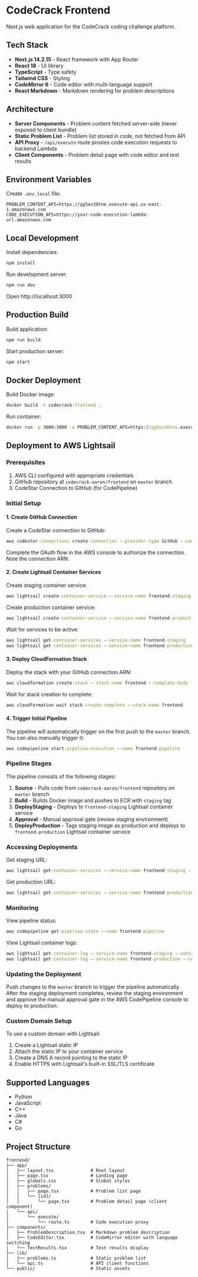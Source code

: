 # CodeCrack Frontend

Next.js web application for the CodeCrack coding challenge platform.

## Tech Stack

- **Next.js 14.2.15** - React framework with App Router
- **React 18** - UI library
- **TypeScript** - Type safety
- **Tailwind CSS** - Styling
- **CodeMirror 6** - Code editor with multi-language support
- **React Markdown** - Markdown rendering for problem descriptions

## Architecture

- **Server Components** - Problem content fetched server-side (never exposed to client bundle)
- **Static Problem List** - Problem list stored in code, not fetched from API
- **API Proxy** - `/api/execute` route proxies code execution requests to backend Lambda
- **Client Components** - Problem detail page with code editor and test results

## Environment Variables

Create `.env.local` file:

```
PROBLEM_CONTENT_API=https://gg5ex36tne.execute-api.us-east-1.amazonaws.com
CODE_EXECUTION_API=https://your-code-execution-lambda-url.amazonaws.com
```

## Local Development

Install dependencies:
```cmd
npm install
```

Run development server:
```cmd
npm run dev
```

Open http://localhost:3000

## Production Build

Build application:
```cmd
npm run build
```

Start production server:
```cmd
npm start
```

## Docker Deployment

Build Docker image:
```cmd
docker build -t codecrack-frontend .
```

Run container:
```cmd
docker run -p 3000:3000 -e PROBLEM_CONTENT_API=https://gg5ex36tne.execute-api.us-east-1.amazonaws.com -e CODE_EXECUTION_API=https://your-code-execution-lambda-url.amazonaws.com codecrack-frontend
```

## Deployment to AWS Lightsail

### Prerequisites

1. AWS CLI configured with appropriate credentials
2. GitHub repository at `codecrack-aaron/frontend` on `master` branch
3. CodeStar Connection to GitHub (for CodePipeline)

### Initial Setup

#### 1. Create GitHub Connection

Create a CodeStar connection to GitHub:

```cmd
aws codestar-connections create-connection --provider-type GitHub --connection-name frontend-github
```

Complete the OAuth flow in the AWS console to authorize the connection. Note the connection ARN.

#### 2. Create Lightsail Container Services

Create staging container service:

```cmd
aws lightsail create-container-service --service-name frontend-staging --power small --scale 1
```

Create production container service:

```cmd
aws lightsail create-container-service --service-name frontend-production --power small --scale 1
```

Wait for services to be active:

```cmd
aws lightsail get-container-services --service-name frontend-staging
aws lightsail get-container-services --service-name frontend-production
```

#### 3. Deploy CloudFormation Stack

Deploy the stack with your GitHub connection ARN:

```cmd
aws cloudformation create-stack --stack-name frontend --template-body file://stack.yaml --parameters ParameterKey=GitHubConnectionArn,ParameterValue=arn:aws:codeconnections:us-east-1:864899848735:connection/8086ee1a-9896-43cc-9ce0-e638fa4cc6f9 --capabilities CAPABILITY_NAMED_IAM
```

Wait for stack creation to complete:

```cmd
aws cloudformation wait stack-create-complete --stack-name frontend
```

#### 4. Trigger Initial Pipeline

The pipeline will automatically trigger on the first push to the `master` branch. You can also manually trigger it:

```cmd
aws codepipeline start-pipeline-execution --name frontend-pipeline
```

### Pipeline Stages

The pipeline consists of the following stages:

1. **Source** - Pulls code from `codecrack-aaron/frontend` repository on `master` branch
2. **Build** - Builds Docker image and pushes to ECR with `staging` tag
3. **DeployStaging** - Deploys to `frontend-staging` Lightsail container service
4. **Approval** - Manual approval gate (review staging environment)
5. **DeployProduction** - Tags staging image as production and deploys to `frontend-production` Lightsail container service

### Accessing Deployments

Get staging URL:

```cmd
aws lightsail get-container-services --service-name frontend-staging --query "containerServices[0].url" --output text
```

Get production URL:

```cmd
aws lightsail get-container-services --service-name frontend-production --query "containerServices[0].url" --output text
```

### Monitoring

View pipeline status:

```cmd
aws codepipeline get-pipeline-state --name frontend-pipeline
```

View Lightsail container logs:

```cmd
aws lightsail get-container-log --service-name frontend-staging --container-name app
aws lightsail get-container-log --service-name frontend-production --container-name app
```

### Updating the Deployment

Push changes to the `master` branch to trigger the pipeline automatically. After the staging deployment completes, review the staging environment and approve the manual approval gate in the AWS CodePipeline console to deploy to production.

### Custom Domain Setup

To use a custom domain with Lightsail:

1. Create a Lightsail static IP
2. Attach the static IP to your container service
3. Create a DNS A record pointing to the static IP
4. Enable HTTPS with Lightsail's built-in SSL/TLS certificate

## Supported Languages

- Python
- JavaScript
- C++
- Java
- C#
- Go

## Project Structure

```
frontend/
├── app/
│   ├── layout.tsx              # Root layout
│   ├── page.tsx                # Landing page
│   ├── globals.css             # Global styles
│   ├── problems/
│   │   ├── page.tsx            # Problem list page
│   │   └── [id]/
│   │       └── page.tsx        # Problem detail page (client component)
│   └── api/
│       └── execute/
│           └── route.ts        # Code execution proxy
├── components/
│   ├── ProblemDescription.tsx  # Markdown problem description
│   ├── CodeEditor.tsx          # CodeMirror editor with language switching
│   └── TestResults.tsx         # Test results display
├── lib/
│   ├── problems.ts             # Static problem list
│   └── api.ts                  # API client functions
└── public/                     # Static assets
```
